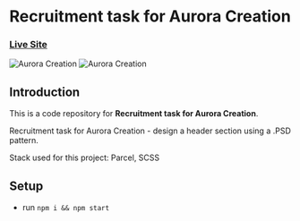 # Recruitment task for Aurora Creation

### [Live Site](https://magnetotask.netlify.app/)

![Aurora Creation](https://piotr.rzadkowolski.dev/assets/magneto1.jpg)
![Aurora Creation](https://piotr.rzadkowolski.dev/assets/magneto2.jpg)

## Introduction
This is a code repository for **Recruitment task for Aurora Creation**. 

Recruitment task for Aurora Creation - design a header section using a .PSD pattern.  

Stack used for this project: Parcel, SCSS

## Setup
- run ```npm i && npm start```
